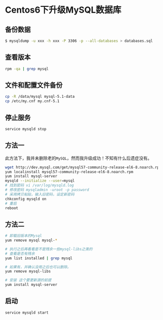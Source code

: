 # Centos6下升级MySQL数据库

## 备份数据

```bash
$ mysqldump -u xxx -h xxx -P 3306 -p --all-databases > databases.sql
```

## 查看版本

```bash
rpm -qa | grep mysql
```

## 文件和配置文件备份

```bash
cp -R /data/mysql mysql-5.1-data  
cp /etc/my.cnf my.cnf-5.1
```

## 停止服务

```bash
service mysqld stop
```

## 方法一

此方法下，我并未删除老的`MySQL`，然而我升级成功！不知有什么后遗症没有。

```bash
wget http://dev.mysql.com/get/mysql57-community-release-el6-8.noarch.rpm
yum localinstall mysql57-community-release-el6-8.noarch.rpm
yum install mysql-server
mysqld --initialize --user=mysql
# 找到密码 vi /var/log/mysqld.log
# 修改密码 mysqladmin -uroot -p password
# 采用拷贝粘贴，输入旧密码，设定新密码
chkconfig mysqld on
# 重启
reboot
```

## 方法二

```bash
# 卸载旧版本的Mysql
yum remove mysql mysql-*  

# 执行之后再看看是不是残余一些mysql-libs之类的
# 查看是否有残余
yum list installed | grep mysql  

# 如果有，并确认没用之后也可以删除。
yum remove mysql-libs  

# 安装 这个要更新源的前提
yum install mysql-server
```

## 启动

```bash
service mysqld start
```

